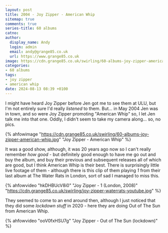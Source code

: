 ```yaml
---
layout: post
title: 2004 - Joy Zipper - American Whip
sitemap: true
comments: true
series-title: 60 albums
catno:
author:
  display_name: Andy
  login: admin
  email: andy@grange85.co.uk
  url: https://www.grange85.co.uk
image: https://cdn.grange85.co.uk/swirling/60-albums-joy-zipper-american-whip.jpg
categories:
- 60 albums
tags:
- joy zipper
- american whip
date: 2024-08-13 08:39 +0100
---
```

I might have heard Joy Zipper before Jen got me to see them at ULU, but I'm not entirely sure I'd really _listened_ to them. But... in May 2004 Jen was in town, and so were Joy Zipper promoting "American Whip" so, I let Jen talk me into that one. Oddly, I didn't seem to take my camera along... so, no pics.

{% ahfowimage "https://cdn.grange85.co.uk/swirling/60-albums-joy-zipper-american-whip.jpg" "Joy Zipper - American Whip" %}

It was a good show, although, it was 20 years ago now so I can't really remember _how good_ - but definitely good enough to have me go out and buy the album, and buy their previous and subsequent releases all of which are good, but I think American Whip is their best. There is surprisingly little live footage of them - although there is this clip of them playing _1_ from their last album at The Water Rats in London, sort of sad I managed to miss this.

{% ahfowvideo "hkDHBUcV8i0" "Joy Zipper - 1 (London, 2008)" "https://cdn.grange85.co.uk/swirling/joy-zipper-waterrats-youtube.jpg" %}

They seemed to come to an end around then, although I just noticed that they did some _lockdown stuff_ in 2020 - here they are doing Out of The Sun from American Whip.

{% ahfowvideo "ooV0fxHSU7g" "Joy Zipper - Out of The Sun (lockdown)" %}

